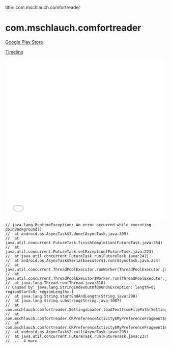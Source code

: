 title: com.mschlauch.comfortreader

# com.mschlauch.comfortreader

[Google Play Store](https://play.google.com/store/apps/details?id=com.mschlauch.comfortreader)

[Timeline](./vis-timeline.html)

<iframe src="./vis-timeline.html" width="100%" height="500px" style="border:none;"></iframe>

```
// java.lang.RuntimeException: An error occurred while executing doInBackground()
// 	at android.os.AsyncTask$3.done(AsyncTask.java:309)
// 	at java.util.concurrent.FutureTask.finishCompletion(FutureTask.java:354)
// 	at java.util.concurrent.FutureTask.setException(FutureTask.java:223)
// 	at java.util.concurrent.FutureTask.run(FutureTask.java:242)
// 	at android.os.AsyncTask$SerialExecutor$1.run(AsyncTask.java:234)
// 	at java.util.concurrent.ThreadPoolExecutor.runWorker(ThreadPoolExecutor.java:1113)
// 	at java.util.concurrent.ThreadPoolExecutor$Worker.run(ThreadPoolExecutor.java:588)
// 	at java.lang.Thread.run(Thread.java:818)
// Caused by: java.lang.StringIndexOutOfBoundsException: length=0; regionStart=0; regionLength=-1
// 	at java.lang.String.startEndAndLength(String.java:298)
// 	at java.lang.String.substring(String.java:1087)
// 	at com.mschlauch.comfortreader.SettingsLoader.loadTextfromFilePath(SettingsLoader.java:667)
// 	at com.mschlauch.comfortreader.CRPreferenceActivity$MyPreferenceFragment$8$1.doInBackground(CRPreferenceActivity.java:432)
// 	at com.mschlauch.comfortreader.CRPreferenceActivity$MyPreferenceFragment$8$1.doInBackground(CRPreferenceActivity.java:424)
// 	at android.os.AsyncTask$2.call(AsyncTask.java:295)
// 	at java.util.concurrent.FutureTask.run(FutureTask.java:237)
// 	... 4 more

```



